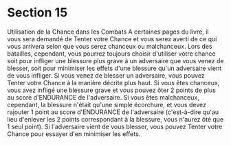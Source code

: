# Section 15

Utilisation de la Chance dans les Combats
A certaines pages du livre, il vous sera demandé de Tenter votre Chance et vous serez averti de ce qui vous arrivera selon que vous serez chanceux ou malchanceux. Lors des batailles, cependant, vous pourrez toujours choisir d'utiliser votre chance soit pour infliger une blessure plus grave à un adversaire que vous venez de blesser, soit pour minimiser les effets d'une blessure qu'un adversaire vient de vous infliger.
Si vous venez de blesser un adversaire, vous pouvez Tenter votre Chance à la manière décrite plus haut. Si vous êtes chanceux, vous avez infligé une blessure grave et vous pouvez ôter 2 points de plus au score d'ENDURANCE de l'adversaire. Si vous êtes malchanceux, cependant, la blessure n'était qu'une simple écorchure, et vous devez rajouter 1 point au score d'ENDURANCE de l'adversaire (c'est-à-dire qu'au lieu d'enlever les 2 points correspondant à la blessure, vous n'aurez ôté que 1 seul point).
Si l'adversaire vient de vous blesser, vous pouvez Tenter votre Chance pour essayer d'en minimiser les effets.